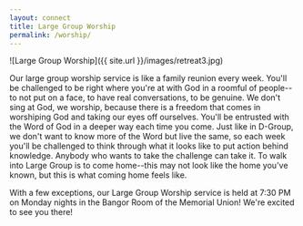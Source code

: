 ```yaml
---
layout: connect
title: Large Group Worship
permalink: /worship/
---
```


![Large Group Worship]({{ site.url }}/images/retreat3.jpg)

Our large group worship service is like a family reunion every week. You'll be challenged to be right where you're at with God in a roomful of people--to not put on a face, to have real conversations, to be genuine. We don't sing at God, we worship, because there is a freedom that comes in worshiping God and taking our eyes off ourselves. You'll be entrusted with the Word of God in a deeper way each time you come. Just like in D-Group, we don't want to know more of the Word but live the same, so each week you'll be challenged to think through what it looks like to put action behind knowledge. Anybody who wants to take the challenge can take it. To walk into Large Group is to come home--this may not look like the home you've known, but this is what coming home feels like.

With a few exceptions, our Large Group Worship service is held at 7:30 PM on Monday nights in the Bangor Room of the Memorial Union! We're excited to see you there!
